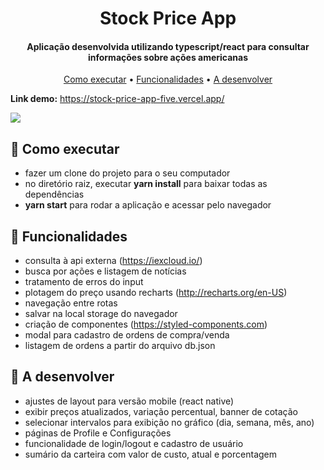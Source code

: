 
<h1 align="center">
  Stock Price App
</h1>

<h4 align="center">Aplicação desenvolvida utilizando typescript/react para consultar informações sobre ações americanas</h4>

<p align="center">
  <a href="#como-executar">Como executar</a> •
  <a href="#funcionalidades">Funcionalidades</a> •
  <a href="#a-desenvolver">A desenvolver</a>
</p>

**Link demo:** https://stock-price-app-five.vercel.app/

![](https://github.com/razevedocosta/stock-price-app/blob/master/src/assets/stock-price-2.gif)

## 🚀 Como executar
- fazer um clone do projeto para o seu computador
- no diretório raiz, executar **yarn install** para baixar todas as dependências
- **yarn start** para rodar a aplicação e acessar pelo navegador

## 💬 Funcionalidades
- consulta à api externa (https://iexcloud.io/)
- busca por ações e listagem de notícias
- tratamento de erros do input
- plotagem do preço usando recharts (http://recharts.org/en-US)
- navegação entre rotas
- salvar na local storage do navegador
- criação de componentes (https://styled-components.com)
- modal para cadastro de ordens de compra/venda
- listagem de ordens a partir do arquivo db.json

## 🔧 A desenvolver
- ajustes de layout para versão mobile (react native)
- exibir preços atualizados, variação percentual, banner de cotação
- selecionar intervalos para exibição no gráfico (dia, semana, mês, ano)
- páginas de Profile e Configurações
- funcionalidade de login/logout e cadastro de usuário
- sumário da carteira com valor de custo, atual e porcentagem 
